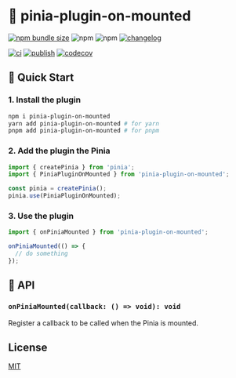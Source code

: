 # 🍍 pinia-plugin-on-mounted

[![npm bundle size](https://img.shields.io/bundlephobia/minzip/pinia-plugin-on-mounted)](https://www.npmjs.com/package/pinia-plugin-on-mounted) ![npm](https://img.shields.io/npm/dm/pinia-plugin-on-mounted) ![npm](https://img.shields.io/npm/v/pinia-plugin-on-mounted) [![changelog](https://img.shields.io/badge/CHANGELOG-gray)](./CHANGELOG.md)

[![ci](https://github.com/Gumball12/pinia-plugin-on-mounted/actions/workflows/ci.yaml/badge.svg)](https://github.com/Gumball12/pinia-plugin-on-mounted/actions/workflows/ci.yaml) [![publish](https://github.com/Gumball12/pinia-plugin-on-mounted/actions/workflows/publish.yaml/badge.svg)](https://github.com/Gumball12/pinia-plugin-on-mounted/actions/workflows/publish.yaml) [![codecov](https://codecov.io/gh/Gumball12/pinia-plugin-on-mounted/branch/main/graph/badge.svg?token=NW28cSN2A2)](https://codecov.io/gh/Gumball12/pinia-plugin-on-mounted)

## 🚀 Quick Start

### 1. Install the plugin

```bash
npm i pinia-plugin-on-mounted
yarn add pinia-plugin-on-mounted # for yarn
pnpm add pinia-plugin-on-mounted # for pnpm
```

### 2. Add the plugin the Pinia

```ts
import { createPinia } from 'pinia';
import { PiniaPluginOnMounted } from 'pinia-plugin-on-mounted';

const pinia = createPinia();
pinia.use(PiniaPluginOnMounted);
```

### 3. Use the plugin

```ts
import { onPiniaMounted } from 'pinia-plugin-on-mounted';

onPiniaMounted(() => {
  // do something
});
```

## 🌮 API

### `onPiniaMounted(callback: () => void): void`

Register a callback to be called when the Pinia is mounted.

## License

[MIT](./LICENSE)
